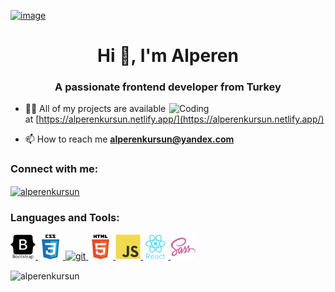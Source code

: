 [![image](https://www.linkpicture.com/q/github-header-image_2.png)](https://www.linkpicture.com/view.php?img=LPic63bd9fc958c24506316680)
<h1 align="center">Hi 👋, I'm Alperen</h1>
<h3 align="center">A passionate frontend developer from Turkey</h3>
<img align="right" alt="Coding" width="250" src="https://camo.githubusercontent.com/ee791c255cf59c4b22cf1a3fe7854d5171b49dea5ff329074ba89d7a110d420d/68747470733a2f2f66696c65732e726561646d652e696f2f386331313931312d73656e696f722d66726f6e742d656e642d646576656c6f7065722d6f70656e696e67732d312e676966">

- 👨‍💻 All of my projects are available at [https://alperenkursun.netlify.app/](https://alperenkursun.netlify.app/)

- 📫 How to reach me **alperenkursun@yandex.com**

<h3 align="left">Connect with me:</h3>
<p align="left">
<a href="https://linkedin.com/in/alperenkursun" target="blank"><img align="center" src="https://raw.githubusercontent.com/rahuldkjain/github-profile-readme-generator/master/src/images/icons/Social/linked-in-alt.svg" alt="alperenkursun" height="30" width="40" /></a>
</p>

<h3 align="left">Languages and Tools:</h3>
<p align="left"> <a href="https://getbootstrap.com" target="_blank" rel="noreferrer"> <img src="https://raw.githubusercontent.com/devicons/devicon/master/icons/bootstrap/bootstrap-plain-wordmark.svg" alt="bootstrap" width="40" height="40"/> </a> <a href="https://www.w3schools.com/css/" target="_blank" rel="noreferrer"> <img src="https://raw.githubusercontent.com/devicons/devicon/master/icons/css3/css3-original-wordmark.svg" alt="css3" width="40" height="40"/> </a> <a href="https://git-scm.com/" target="_blank" rel="noreferrer"> <img src="https://www.vectorlogo.zone/logos/git-scm/git-scm-icon.svg" alt="git" width="40" height="40"/> </a> <a href="https://www.w3.org/html/" target="_blank" rel="noreferrer"> <img src="https://raw.githubusercontent.com/devicons/devicon/master/icons/html5/html5-original-wordmark.svg" alt="html5" width="40" height="40"/> </a> <a href="https://developer.mozilla.org/en-US/docs/Web/JavaScript" target="_blank" rel="noreferrer"> <img src="https://raw.githubusercontent.com/devicons/devicon/master/icons/javascript/javascript-original.svg" alt="javascript" width="40" height="40"/> </a> <a href="https://reactjs.org/" target="_blank" rel="noreferrer"> <img src="https://raw.githubusercontent.com/devicons/devicon/master/icons/react/react-original-wordmark.svg" alt="react" width="40" height="40"/> </a> <a href="https://sass-lang.com" target="_blank" rel="noreferrer"> <img src="https://raw.githubusercontent.com/devicons/devicon/master/icons/sass/sass-original.svg" alt="sass" width="40" height="40"/> </a> </p>


<p><img align="center" src="https://github-readme-stats.vercel.app/api/top-langs?username=alperenkursun&show_icons=true&locale=en&layout=compact" alt="alperenkursun" /></p>

